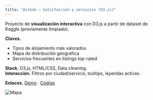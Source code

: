 ```yaml
---
title: "Airbnb — Satisfacción y servicios (D3.js)"
---
```


Proyecto de **visualización interactiva** con D3.js a partir de dataset de Kaggle (previamente limpiado).

**Claves.**
- Tipos de alojamiento más valorados
- Mapa de distribución geográfica
- Servicios frecuentes en listings top-rated

**Stack.** D3.js, HTML/CSS, Data cleaning.  
**Interacción.** Filtros por ciudad/servicio, tooltips, leyendas activas.

**Enlaces.** [Demo](#) · [Código](#)

![Mapa](/assets/img/airbnb_map.png)
